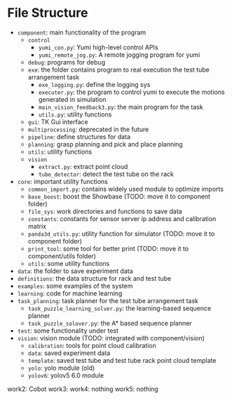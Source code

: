 # File Structure
- `component`: main functionality of the program
    - `control`
        - `yumi_con.py`: Yumi high-level control APIs
        - `yumi_remote_jog.py`: A remote jogging program for yumi
    - `debug`: programs for debug
    - `exe`: the folder contains program to real execution the test tube arrangement task 
        - `exe_logging.py`: define the logging sys
        - `executer.py`: the program to control yumi to execute the motions generated in simulation
        - `main_vision_feedback3.py`: the main program for the task
        - `utils.py`: utility functions
    - `gui`: TK Gui interface
    - `multiprocessing`: deprecated in the future
    - `pipeline`: define structures for data
    - `planning`: grasp planning and pick and place planning
    - `utils`: utility functions
    - `vision`
        - `extract.py`: extract point cloud
        - `tube_detector`: detect the test tube on the rack
- `core`: important utility functions
    - `common_import.py`: contains widely used module to optimize imports
    - `base_boost`: boost the Showbase (TODO: move it to component folder)
    - `file_sys`: work directories and functions to save data
    - `constants`: constants for sensor server ip address and calibration matrix
    - `panda3d_utils.py`: utility function for simulator (TODO: move it to component folder)
    - `print_tool`: some tool for better print (TODO: move it to component/utils folder)
    - `utils`: some utility functions
- `data`: the folder to save experiment data
- `definitions`: the data structure for rack and test tube
- `examples`: some examples of the system
- `learning`: code for machine learning
- `task_planning`: task planner for the test tube arrangement task
    - `task_puzzle_learning_solver.py`: the learning-based sequence planner
    - `task_puzzle_solover.py`: the A* based sequence planner
- `test`: some functionality under test
- `vision`: vision module (TODO: integrated with component/vision)
    - `calibration`: tools for point cloud calibration
    - `data`: saved experiment data
    - `template`: saved test tube and test tube rack point cloud template
    - `yolo`: yolo module (old)
    - `yolov6`: yolov5 6.0 module
    

    
    
    
work2: Cobot
work3: 
work4: nothing
work5: nothing